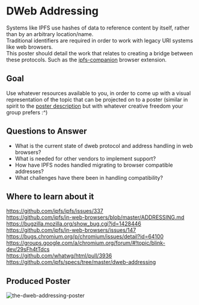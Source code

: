# DWeb Addressing

Systems like IPFS use hashes of data to reference content by itself, rather than by an arbitrary location/name.  
Traditional identifiers are required in order to work with legacy URI systems like web browsers.  
This poster should detail the work that relates to creating a bridge between these protocols. Such as the [ipfs-companion](https://github.com/ipfs-shipyard/ipfs-companion) browser extension.

## Goal

Use whatever resources available to you, in order to come up with a visual representation of the topic that can be projected on to a poster (similar in spirit to the [poster description](README.md#description) but with whatever creative freedom your group prefers :^)

## Questions to Answer

- What is the current state of dweb protocol and address handling in web browsers?
- What is needed for other vendors to implement support?
- How have IPFS nodes handled migrating to browser compatible addresses?
- What challenges have there been in handling compatibility?

## Where to learn about it

<https://github.com/ipfs/ipfs/issues/337>  
<https://github.com/ipfs/in-web-browsers/blob/master/ADDRESSING.md>  
<https://bugzilla.mozilla.org/show_bug.cgi?id=1428446>  
<https://github.com/ipfs/in-web-browsers/issues/147>  
<https://bugs.chromium.org/p/chromium/issues/detail?id=64100>  
<https://groups.google.com/a/chromium.org/forum/#!topic/blink-dev/29sFh4tTdcs>  
<https://github.com/whatwg/html/pull/3936>  
<https://github.com/ipfs/specs/tree/master/dweb-addressing>


## Produced Poster

![the-dweb-addressing-poster](https://user-images.githubusercontent.com/157609/60351034-2b906080-99c5-11e9-9867-0ef0b3b482bd.jpg)

